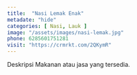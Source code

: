 ```yaml
---
title:  "Nasi Lemak Enak"
metadate: "hide"
categories: [ Nasi, Lauk ]
image: "/assets/images/nasi-lemak.jpg"
phone: 6285601751281
visit: "https://crmrkt.com/2QKymR"
---
```

Deskripsi Makanan atau jasa yang tersedia.